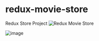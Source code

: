 # redux-movie-store
 Redux Store Project
![Redux Movie Store ](https://github.com/sinchana-p-iVoyant/redux-movie-store/assets/152719733/cb07d758-57e3-4ce4-985d-ae162200d8df)

![image](https://github.com/sinchana-p-iVoyant/redux-movie-store/assets/152719733/453c9262-e8ab-4d0c-895a-270241f39d68)
